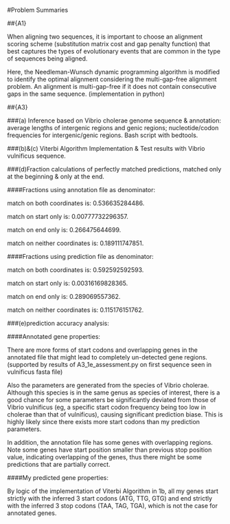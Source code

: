 #Problem Summaries

##{A1}

When aligning two sequences, it is important to choose an alignment scoring scheme (substitution matrix cost and gap penalty function) that best captures the types of evolutionary events that are common in the type of sequences being aligned. 

Here, the Needleman-Wunsch dynamic programming algorithm is modified to identify the optimal alignment considering the multi-gap-free alignment problem. An alignment is multi-gap-free if it does not contain consecutive gaps in the same sequence. 
(implementation in python)


##{A3}

###(a) Inference based on Vibrio cholerae genome sequence & annotation: average lengths of intergenic regions and genic regions; nucleotide/codon frequencies for intergenic/genic regions.
Bash script with bedtools.

###(b)&(c) Viterbi Algorithm Implementation & Test results with Vibrio vulnificus sequence.

###(d)Fraction calculations of perfectly matched predictions, matched only at the beginning & only at the end.

####Fractions using annotation file as denominator:

match on both coordinates is: 0.536635284486.

match on start only is: 0.00777732296357.

match on end only is: 0.266475644699.

match on neither coordinates is: 0.189111747851.

####Fractions using prediction file as denominator:

match on both coordinates is: 0.592592592593.

match on start only is: 0.00316169828365.

match on end only is: 0.289069557362.

match on neither coordinates is: 0.115176151762.

###(e)prediction accuracy analysis: 

####Annotated gene properties:

There are more forms of start codons and overlapping genes in the annotated file that might lead to completely un-detected gene regions. (supported by results of A3_1e_assessment.py on first sequence seen in vulnificus fasta file)
 
Also the parameters are generated from the species of Vibrio cholerae. Although this species is in the same genus as species of interest, there is a good chance for some parameters be significantly deviated from those of Vibrio vulnificus (eg, a specific start codon frequency being too low in cholerae than that of vulnificus), causing significant prediction biase. This is highly likely since there exists more start codons than my prediction parameters.

In addition, the annotation file has some genes with overlapping regions. Note some genes have start position smaller than previous stop position value, indicating overlapping of the genes, thus there might be some predictions that are partially correct.

####My predicted gene properties:

By logic of the implementation of Viterbi Algorithm in 1b, all my genes start strictly with the inferred 3 start codons (ATG, TTG, GTG) and end strictly with the inferred 3 stop codons (TAA, TAG, TGA), which is not the case for annotated genes.

